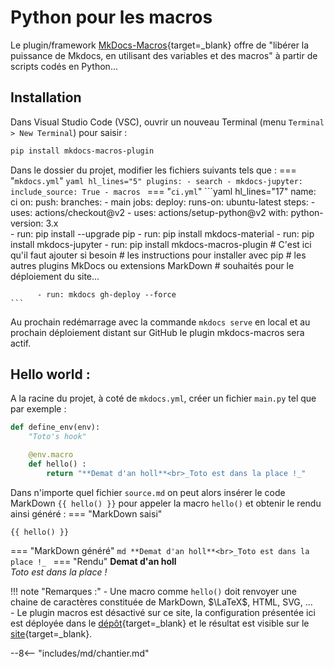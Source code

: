 # Python pour les macros
Le plugin/framework [MkDocs-Macros](https://mkdocs-macros-plugin.readthedocs.io/en/latest/){target=_blank}
 offre de "libérer la puissance de Mkdocs,
  en utilisant des variables et des macros" à partir de scripts codés en Python...

## Installation

Dans Visual Studio Code (VSC), ouvrir un nouveau Terminal (menu `Terminal > New Terminal`) pour saisir :
```bash
pip install mkdocs-macros-plugin
```
Dans le dossier du projet, modifier les fichiers suivants tels que :
=== "`mkdocs.yml`"
    ```yaml hl_lines="5"
    plugins:
      - search
      - mkdocs-jupyter:
          include_source: True
      - macros
    ```
=== "`ci.yml`"
    ```yaml hl_lines="17"
    name: ci
    on:
      push:
        branches:
          - main
    jobs:
      deploy:
        runs-on: ubuntu-latest
        steps:
          - uses: actions/checkout@v2
          - uses: actions/setup-python@v2
            with:
              python-version: 3.x      
          - run: pip install --upgrade pip
          - run: pip install mkdocs-material
          - run: pip install mkdocs-jupyter
          - run: pip install mkdocs-macros-plugin
          # C'est ici qu'il faut ajouter si besoin
          # les instructions pour installer avec pip
          # les autres plugins MkDocs ou extensions MarkDown
          # souhaités pour le déploiement du site...

          - run: mkdocs gh-deploy --force
    ```
Au prochain redémarrage avec la commande `mkdocs serve` en local
 et au prochain déploiement distant sur GitHub le plugin mkdocs-macros sera actif.

## Hello world :
A la racine du projet, à coté de `mkdocs.yml`, créer un fichier `main.py` tel que par exemple :
```py
def define_env(env):
    "Toto's hook"

    @env.macro
    def hello() :
        return "**Demat d'an holl**<br>_Toto est dans la place !_"
```

Dans n'importe quel fichier `source.md` on peut alors insérer le code MarkDown
<code>&lbrace;&lbrace; hello() &rbrace;&rbrace;</code>
pour appeler la macro `hello()` et obtenir le rendu ainsi généré :
=== "MarkDown saisi"
    <pre><code>&lbrace;&lbrace; hello() &rbrace;&rbrace;</code></pre>
=== "MarkDown généré"
    ```md
    **Demat d'an holl**<br>_Toto est dans la place !_
    ```
=== "Rendu"
    **Demat d'an holl**<br>_Toto est dans la place !_
    
!!! note "Remarques :"
    - Une macro comme `hello()` doit renvoyer une chaine de caractères constituée
    de MarkDown, $\LaTeX$, HTML, SVG, ...    
    - Le plugin macros est désactivé sur ce site, la configuration présentée ici est déployée
    dans le [dépôt](https://github.com/ericECmorlaix/macros_mkdocs_material/){target=_blank}
    et le résultat est visible sur le [site](https://ericecmorlaix.github.io/macros_mkdocs_material/){target=_blank}.

--8<-- "includes/md/chantier.md"